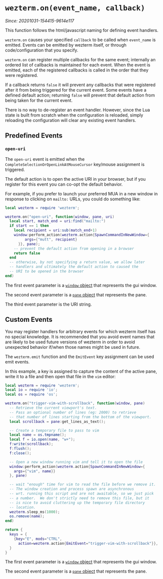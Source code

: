 # `wezterm.on(event_name, callback)`

*Since: 20201031-154415-9614e117*

This function follows the html/javascript naming for defining event handlers.

`wezterm.on` causes your specified `callback` to be called when `event_name`
is emitted.  Events can be emitted by wezterm itself, or through code/configuration
that you specify.

`wezterm.on` can register multiple callbacks for the same event; internally
an ordered list of callbacks is maintained for each event.  When the event
is emitted, each of the registered callbacks is called in the order that
they were registered.

If a callback returns `false` it will prevent any callbacks that were registered
after it from being triggered for the current event.  Some events have
a defined default action; returning `false` will prevent that default action
from being taken for the current event.

There is no way to de-register an event handler.  However, since the Lua
state is built from scratch when the configuration is reloaded, simply
reloading the configuration will clear any existing event handlers.

## Predefined Events

### `open-uri`

The `open-uri` event is emitted when the `CompleteSelectionOrOpenLinkAtMouseCursor`
key/mouse assignment is triggered.

The default action is to open the active URI in your browser, but if you
register for this event you can co-opt the default behavior.

For example, if you prefer to launch your preferred MUA in a new window
in response to clicking on `mailto:` URLs, you could do something like:

```lua
local wezterm = require 'wezterm';

wezterm.on("open-uri", function(window, pane, uri)
  local start, match_end = uri:find("mailto:")
  if start == 1 then
    local recipient = uri:sub(match_end+1)
    window:perform_action(wezterm.action{SpawnCommandInNewWindow={
         args={"mutt", recipient}
      }}, pane);
    -- prevent the default action from opening in a browser
    return false
  end
  -- otherwise, by not specifying a return value, we allow later
  -- handlers and ultimately the default action to caused the
  -- URI to be opened in the browser
end)
```

The first event parameter is a [`window` object](../window/index.md) that
represents the gui window.

The second event parameter is a [`pane` object](../pane/index.md) that
represents the pane.

The third event parameter is the URI string.

## Custom Events

You may register handlers for arbitrary events for which wezterm itself
has no special knowledge.  It is recommended that you avoid event names
that are likely to be used future versions of wezterm in order to avoid
unexpected behavior if/when those names might be used in future.

The `wezterm.emit` function and the `EmitEvent` key assignment can be used
emit events.

In this example, a key is assigned to capture the content of the active
pane, write it to a file and then open that file in the `vim` editor:

```lua
local wezterm = require 'wezterm';
local io = require 'io';
local os = require 'os';

wezterm.on("trigger-vim-with-scrollback", function(window, pane)
  -- Retrieve the current viewport's text.
  -- Pass an optional number of lines (eg: 2000) to retrieve
  -- that number of lines starting from the bottom of the viewport.
  local scrollback = pane:get_lines_as_text();

  -- Create a temporary file to pass to vim
  local name = os.tmpname();
  local f = io.open(name, "w+");
  f:write(scrollback);
  f:flush();
  f:close();

  -- Open a new window running vim and tell it to open the file
  window:perform_action(wezterm.action{SpawnCommandInNewWindow={
    args={"vim", name}}
  }, pane)

  -- wait "enough" time for vim to read the file before we remove it.
  -- The window creation and process spawn are asynchronous
  -- wrt. running this script and are not awaitable, so we just pick
  -- a number.  We don't strictly need to remove this file, but it
  -- is nice to avoid cluttering up the temporary file directory
  -- location.
  wezterm.sleep_ms(1000);
  os.remove(name);
end)

return {
  keys = {
    {key="E", mods="CTRL",
      action=wezterm.action{EmitEvent="trigger-vim-with-scrollback"}},
  }
}
```

The first event parameter is a [`window` object](../window/index.md) that
represents the gui window.

The second event parameter is a [`pane` object](../pane/index.md) that
represents the pane.

